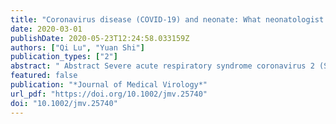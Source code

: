 ```yaml
---
title: "Coronavirus disease (COVID‐19) and neonate: What neonatologist need to know"
date: 2020-03-01
publishDate: 2020-05-23T12:24:58.033159Z
authors: ["Qi Lu", "Yuan Shi"]
publication_types: ["2"]
abstract: " Abstract Severe acute respiratory syndrome coronavirus 2 (SARS‐CoV‐2) cause china epidemics with high morbidity and mortality, the infection has been transmitted to other countries. About three neonates and more than 230 children cases are reported. The disease condition of the main children was mild. There is currently no evidence that SARS‐CoV‐2 can be transmitted transplacentally from mother to the newborn. The treatment strategy for children with Coronavirus disease (COVID‐19) is based on adult experience. Thus far, no deaths have been reported in the pediatric age group. This review describes the current understanding of COVID‐19 infection in newborns and children. "
featured: false
publication: "*Journal of Medical Virology*"
url_pdf: "https://doi.org/10.1002/jmv.25740"
doi: "10.1002/jmv.25740"
---
```


